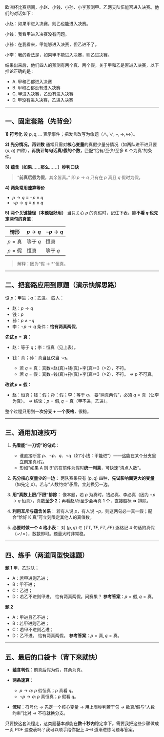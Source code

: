 <p>欧洲杯比赛期间，小赵、小钱、小孙、小李预测甲、乙两支队伍能否进入决赛。他们的对话如下：</p><p>小赵：如果甲进入决赛，则乙也能进入决赛。</p><p>小钱：我看甲进入决赛没有问题。</p><p>小孙：在我看来，甲能够进入决赛，但乙进不了。</p><p>小李：我的看法是，如果甲不能进入决赛，则乙进决赛。</p><p>结果出来后，他们四人的预测有两个真、两个假，关于甲和乙是否进入决赛，以下推论正确的是：</p>

- A. 甲和乙都进入决赛
- B. 甲和乙都没有进入决赛
- C. 甲进入决赛，乙没有进入决赛
- D. 甲没有进入决赛，乙进入决赛

---

## 一、固定套路（先背会）

**1) 符号化**
设 $p,q,\dots$ 表示事件；把发言改写为命题（$\land,\lor,\lnot,\rightarrow,\leftrightarrow$）。

**2) 先分情况，再计数**
通常只需对**核心变量**的真假少量分情况（如两队进不进只要 $(p,q)$ 四种），再**统计每句话真/假的个数**，匹配“恰有/至少/至多 K 个为真”的条件。

**3) 蕴含（如果……那么……）秒判口诀**

> “**前真后假为假**，其余皆真。”
> 即 $p\rightarrow q$ 只有在 $p$ 真且 $q$ 假时为假。

**4) 两条常用速算等价**

- $p\rightarrow q \equiv \lnot p \lor q$
- $\lnot p \rightarrow q \equiv p \lor q$

**5) 两个关键捷径（本题极好用）**
当只关心 $p$ 的真假时，记住下表，能**不看 $q$ 也先定两句的真值**：

| 情形           | $p\rightarrow q$ | $\lnot p\rightarrow q$ |
| ------------ | ---------------- | ---------------------- |
| $p=\text{真}$ | 等于 $q$           | 恒真                     |
| $p=\text{假}$ | 恒真               | 等于 $q$                 |

> 解释：因为“假 $\rightarrow$ \*”恒真。

---

## 二、把套路应用到原题（演示快解思路）

设 $p$：甲进；$q$：乙进。
四人：

- 赵：$p\rightarrow q$
- 钱：$p$
- 孙：$p\land \lnot q$
- 李：$\lnot p \rightarrow q$
  条件：**恰有两真两假**。

**先试 $p=\text{真}$：**

- 赵：等于 $q$；李：恒真（见上表）。
- 钱：真；孙：真当且仅当 $\lnot q$。

  - 若 $q=\text{真}$：真数=赵(真)+钱(真)+李(真)=3（>2），不符。
  - 若 $q=\text{假}$：真数=钱(真)+孙(真)+李(真)=3（>2），不符。
    ⇒ $p$ 不可真。

**改试 $p=\text{假}$：**

- 赵：恒真；钱：假；孙：假；李：等于 $q$。
  要“两真两假”，必须 $q=\text{真}$（让李为真）。
  ⇒ 结论：$p=\text{假}, q=\text{真}$（甲不进，乙进）。

整个过程只用到**一次分支 + 一个表格**，很稳。

---

## 三、通用加速技巧

1. **先看能“一刀切”的句式**：

   - 谁直接断言 $p$、$\lnot p$、$q$、$\lnot q$（如“小钱：甲能进”）——这能在某个分支里立刻定真/假。
   - 形如“如果 A 则 B”的在前件为假时**统一判真**，可快速“清点人数”。

2. **先分核心变量少的一边**：
   两队赛果只有 $(p,q)$ 四种，**先试影响面更大的变量**（如先定 $p$）。若与“人数约束”矛盾，立刻换另一边。

3. **用“真数上限/下限”排除**：
   像本题，若 $p$ 为真时，钱必真、李必真（因为 $\lnot p\rightarrow q$ 恒真），真数**至少 2**；再看赵/孙至少会再真 1 个，直接超标 ⇒ 排除。

4. **利用互斥与蕴含关系**：
   若有人说 $p$，有人说 $\lnot p$，则这两句必一真一假；配合“恰好 K 真”可立刻限定其他人的真值数。

5. **必要时做一个 4 格小表**：
   对 $(p,q)\in\{TT,TF,FT,FF\}$ 逐格记 4 句话的真假（✓/✗），数数即可。题量大时非常稳。

---

## 四、练手（两道同型快速题）

**题 1**
甲、乙球队；

- A：若甲进则乙进；
- B：甲不进；
- C：乙进；
- D：若乙不进则甲进。
  恰有两真两假。问赛果？
  **参考答案**：$p=\text{假}, q=\text{真}$。

**题 2**

- A：甲进且乙不进；
- B：若甲进则乙进；
- C：若甲不进则乙进；
- D：乙不进。
  恰有两真两假。
  **参考答案**：$p=\text{真}, q=\text{真}$。

---

## 五、最后的口袋卡（背下来就快）

- **蕴含判假**：前真后假为假，其余为真。
- **两条速算**：

  - $p\rightarrow q:$ $p$ 假恒真；$p$ 真看 $q$。
  - $\lnot p\rightarrow q:$ $p$ 真恒真；$p$ 假看 $q$。
- **流程**：符号化 → 先定一个核心变量 → 用上表秒判若干句 → 数真/假与“人数约束”比对 → 不符就换分支。

只要按这套流程走，这类题基本都能在**数十秒内**稳定拿下。需要我把这些步骤做成一页 PDF 速查表吗？我可以顺手给你配上 4–6 道渐进练习题与答案。
